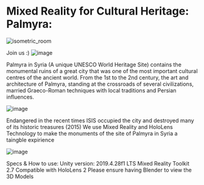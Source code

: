 # Mixed Reality for Cultural Heritage: Palmyra:

![isometric_room](https://user-images.githubusercontent.com/43517319/130931855-87950e27-d873-48b1-bef3-f1caab22b21e.png)

Join us :)
![image](https://user-images.githubusercontent.com/43517319/130961957-61366ae9-f30a-447c-a7df-fc4bdcc8c188.png)



Palmyra in Syria (A unique UNESCO World Heritage Site) contains the monumental ruins of a great city that was one of the most important cultural centres of the ancient world. From the 1st to the 2nd century, the art and architecture of Palmyra, standing at the crossroads of several civilizations, married Graeco-Roman techniques with local traditions and Persian influences.

![image](https://user-images.githubusercontent.com/43517319/130322486-dc597ab0-9931-473f-a70e-de517688141a.png)

Endangered in the recent times
ISIS occupied the city and destroyed many of its historic treasures (2015)
We use Mixed Reality and HoloLens Technology to make the monuments of the site of Palmyra in Syria a taingble expirience

![image](https://user-images.githubusercontent.com/43517319/130322558-3d60c702-0847-43ed-81bc-8af70dc92d49.png)


Specs & How to use:
Unity version: 2019.4.28f1 LTS
Mixed Reality Toolkit 2.7 
Compatible with HoloLens 2
Please ensure having Blender to view the 3D Models

